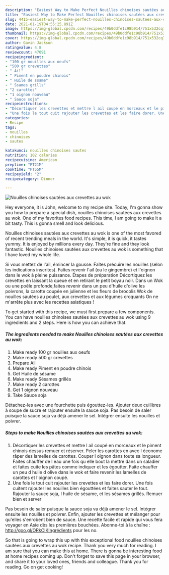 ```yaml
---
description: "Easiest Way to Make Perfect Nouilles chinoises sautées aux crevettes au wok"
title: "Easiest Way to Make Perfect Nouilles chinoises sautées aux crevettes au wok"
slug: 4415-easiest-way-to-make-perfect-nouilles-chinoises-sautees-aux-crevettes-au-wok
date: 2021-01-19T04:55:25.891Z
image: https://img-global.cpcdn.com/recipes/49b0ddfe1c98b914/751x532cq70/nouilles-chinoises-sautees-aux-crevettes-au-wok-photo-principale-de-la-recette.jpg
thumbnail: https://img-global.cpcdn.com/recipes/49b0ddfe1c98b914/751x532cq70/nouilles-chinoises-sautees-aux-crevettes-au-wok-photo-principale-de-la-recette.jpg
cover: https://img-global.cpcdn.com/recipes/49b0ddfe1c98b914/751x532cq70/nouilles-chinoises-sautees-aux-crevettes-au-wok-photo-principale-de-la-recette.jpg
author: Gavin Jackson
ratingvalue: 4.8
reviewcount: 47091
recipeingredient:
- "100 gr nouilles aux oeufs"
- "500 gr crevettes"
- " Ail"
- " Piment en poudre chinois"
- " Huile de ssame"
- " Ssames grills"
- "2 carottes"
- "1 oignon nouveau"
- " Sauce soja"
recipeinstructions:
- "Décortiquer les crevettes et mettre l ail coupé en morceaux et le piment chinois dessus remuer et réserver. Peler les carottes en avec l économe râper des lamelles de carottes. Couper l oignon dans toute sa longueur. Faites chauffer de l eau une fois qu elle bout la mettre dans un saladier et faites cuite les pâtes comme indiquer et les égoutter. Faite chauffer un peu d huile d olive dans le wok et faire revenir les lamelles de carottes et l&#39;oignon coupé."
- "Une fois le tout cuit rajouter les crevettes et les faire dorer. Une fois cuitent rajouter les nouilles bien égouttées et faites sauter le tout. Rajouter la sauce soja, l huile de sésame, et les sésames grillés. Remuer bien et server"
categories:
- Recipe
tags:
- nouilles
- chinoises
- sautes

katakunci: nouilles chinoises sautes 
nutrition: 102 calories
recipecuisine: American
preptime: "PT21M"
cooktime: "PT55M"
recipeyield: "2"
recipecategory: Dinner

---
```



![Nouilles chinoises sautées aux crevettes au wok](https://img-global.cpcdn.com/recipes/49b0ddfe1c98b914/751x532cq70/nouilles-chinoises-sautees-aux-crevettes-au-wok-photo-principale-de-la-recette.jpg)

Hey everyone, it is John, welcome to my recipe site. Today, I'm gonna show you how to prepare a special dish, nouilles chinoises sautées aux crevettes au wok. One of my favorites food recipes. This time, I am going to make it a bit tasty. This is gonna smell and look delicious.

Nouilles chinoises sautées aux crevettes au wok is one of the most favored of recent trending meals in the world. It's simple, it is quick, it tastes yummy. It is enjoyed by millions every day. They're fine and they look fantastic. Nouilles chinoises sautées aux crevettes au wok is something that I have loved my whole life.

Si vous mettez de l&#39;ail, émincer la gousse. Faîtes précuire les nouilles (selon les indications inscrites). Faîtes revenir l&#39;ail (ou le gingembre) et l&#39;oignon dans le wok à pleine puissance. Étapes de préparation Décortiquez les crevettes en laissant la queue et en retirant le petit boyau noir. Dans un Wok ou une poêle profonde,faites revenir dans un peu d&#39;huile d&#39;olive les poivrons, la carotte coupée en julienne et les fleurs de brocolis Wok de nouilles sautées au poulet, aux crevettes et aux légumes croquants On ne m&#39;arrête plus avec les recettes asiatiques !


To get started with this recipe, we must first prepare a few components. You can have nouilles chinoises sautées aux crevettes au wok using 9 ingredients and 2 steps. Here is how you can achieve that.

<!--inarticleads1-->

##### The ingredients needed to make Nouilles chinoises sautées aux crevettes au wok:

1. Make ready 100 gr nouilles aux oeufs
1. Make ready 500 gr crevettes
1. Prepare  Ail
1. Make ready  Piment en poudre chinois
1. Get  Huile de sésame
1. Make ready  Sésames grillés
1. Make ready 2 carottes
1. Get 1 oignon nouveau
1. Take  Sauce soja


Détachez-les avec une fourchette puis égouttez-les. Ajouter deux cuillères à soupe de sucre et rajouter ensuite la sauce soja. Pas besoin de saler puisque la sauce soja va déjà amener le sel. Intégrer ensuite les nouilles et poivrer. 

<!--inarticleads2-->

##### Steps to make Nouilles chinoises sautées aux crevettes au wok:

1. Décortiquer les crevettes et mettre l ail coupé en morceaux et le piment chinois dessus remuer et réserver. Peler les carottes en avec l économe râper des lamelles de carottes. Couper l oignon dans toute sa longueur. Faites chauffer de l eau une fois qu elle bout la mettre dans un saladier et faites cuite les pâtes comme indiquer et les égoutter. Faite chauffer un peu d huile d olive dans le wok et faire revenir les lamelles de carottes et l&#39;oignon coupé.
1. Une fois le tout cuit rajouter les crevettes et les faire dorer. Une fois cuitent rajouter les nouilles bien égouttées et faites sauter le tout. Rajouter la sauce soja, l huile de sésame, et les sésames grillés. Remuer bien et server


Pas besoin de saler puisque la sauce soja va déjà amener le sel. Intégrer ensuite les nouilles et poivrer. Enfin, ajouter les crevettes et mélanger pour qu&#39;elles s&#39;enrobent bien de sauce. Une recette facile et rapide qui vous fera voyager en Asie dès les premières bouchées. Abonne-toi à la chaîne : http://goo.gl/ORkCIKIngrédients pour les no. 

So that is going to wrap this up with this exceptional food nouilles chinoises sautées aux crevettes au wok recipe. Thank you very much for reading. I am sure that you can make this at home. There is gonna be interesting food at home recipes coming up. Don't forget to save this page in your browser, and share it to your loved ones, friends and colleague. Thank you for reading. Go on get cooking!
